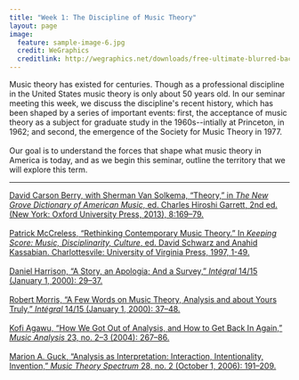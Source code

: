 ```yaml
---
title: "Week 1: The Discipline of Music Theory"
layout: page
image:
  feature: sample-image-6.jpg
  credit: WeGraphics
  creditlink: http://wegraphics.net/downloads/free-ultimate-blurred-background-pack/
---
```


Music theory has existed for centuries. Though as a professional discipline in the United States music theory is only about 50 years old. In our seminar meeting this week, we discuss the discipline's recent history, which has been shaped by a series of important events: first, the acceptance of music theory as a subject for graduate study in the 1960s--intially at Princeton, in 1962; and second, the emergence of the Society for Music Theory in 1977.
<br><br>
Our goal is to understand the forces that shape what music theory in America is today, and as we begin this seminar, outline the territory that we will explore this term.
 
- - -

[David Carson Berry, with Sherman Van Solkema, “Theory,” in *The New Grove Dictionary of American Music*, ed. Charles Hiroshi Garrett, 2nd ed. (New York: Oxford University Press, 2013), 8:169–79.](http://www.oxfordmusiconline.com.gate.lib.buffalo.edu/subscriber/article/grove/music/A2258426?q=theory&search=quick&pos=1&_start=1#firsthit)
<br><br>
[Patrick McCreless, “Rethinking Contemporary Music Theory.” In *Keeping Score: Music, Disciplinarity, Culture*, ed. David Schwarz and Anahid Kassabian. Charlottesvile: University of Virginia Press, 1997, 1-49.](https://www.dropbox.com/s/ilqxn7q66ie9d8i/McCreless%20-%201997%20-%20Rethinking%20Contemporary%20Music%20Theory2.pdf?dl=0)
<br><br>
[Daniel Harrison, “A Story, an Apologia; And a Survey,” *Intégral* 14/15 (January 1, 2000): 29–37.](https://www.dropbox.com/s/cydcb2h6jfm0ebh/Harrison%20-%202000%20-%20A%20Story%2C%20an%20Apologia%3B%20And%20a%20Survey.pdf?dl=0)
<br><br>
[Robert Morris, “A Few Words on Music Theory, Analysis and about Yours Truly,” *Intégral* 14/15 (January 1, 2000): 37–48.](https://www.dropbox.com/s/l3dh1hpt4ho3z4i/Morris%20-%202000%20-%20A%20Few%20Words%20on%20Music%20Theory%2C%20Analysis%20and%20about%20Yo.pdf?dl=0)
<br><br>
[Kofi Agawu, “How We Got Out of Analysis, and How to Get Back In Again,” *Music Analysis* 23, no. 2–3 (2004): 267–86.](https://www.dropbox.com/s/mpovmejle3vng0n/Agawu%20-%202004%20-%20How%20We%20Got%20Out%20of%20Analysis%2C%20and%20How%20to%20Get%20Back%20In.pdf?dl=0)
<br><br>
[Marion A. Guck, “Analysis as Interpretation: Interaction, Intentionality, Invention,” *Music Theory Spectrum* 28, no. 2 (October 1, 2006): 191–209.](https://www.dropbox.com/s/r6xpfpvsbrbdrn0/Guck%20-%202006%20-%20Analysis%20as%20Interpretation%20Interaction%2C%20Intention.pdf?dl=0)